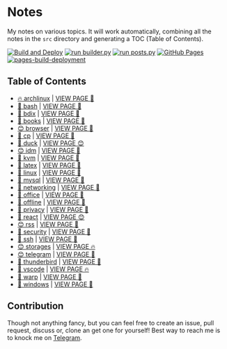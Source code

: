 # Notes

My notes on various topics. It will work automatically, combining all the notes in the `src` directory and generating a TOC (Table of Contents).

[![Build and Deploy](https://github.com/SharafatKarim/notes/actions/workflows/action.yml/badge.svg)](https://github.com/SharafatKarim/notes/actions/workflows/action.yml)
[![run builder.py](https://github.com/SharafatKarim/notes/actions/workflows/action.yml/badge.svg)](https://github.com/SharafatKarim/notes/actions/workflows/action.yml)
[![run posts.py](https://github.com/SharafatKarim/notes/actions/workflows/posts.yml/badge.svg)](https://github.com/SharafatKarim/notes/actions/workflows/posts.yml)
[![GitHub Pages](https://github.com/SharafatKarim/notes/actions/workflows/gh-pages.yml/badge.svg)](https://github.com/SharafatKarim/notes/actions/workflows/gh-pages.yml)
[![pages-build-deployment](https://github.com/SharafatKarim/notes/actions/workflows/pages/pages-build-deployment/badge.svg)](https://github.com/SharafatKarim/notes/actions/workflows/pages/pages-build-deployment)


## Table of Contents

- [🔥 archlinux](src/archlinux.md) | <a href='https://sharafat.is-a.dev/notes/archlinux' target='_blank'>VIEW PAGE 🌟</a>
- [🍕 bash](src/bash.md) | <a href='https://sharafat.is-a.dev/notes/bash' target='_blank'>VIEW PAGE 👾</a>
- [👾 bdix](src/bdix.md) | <a href='https://sharafat.is-a.dev/notes/bdix' target='_blank'>VIEW PAGE 🍕</a>
- [🌟 books](src/books.md) | <a href='https://sharafat.is-a.dev/notes/books' target='_blank'>VIEW PAGE 🌈</a>
- [😊 browser](src/browser.md) | <a href='https://sharafat.is-a.dev/notes/browser' target='_blank'>VIEW PAGE 🌈</a>
- [🚀 cp](src/cp.md) | <a href='https://sharafat.is-a.dev/notes/cp' target='_blank'>VIEW PAGE 🌈</a>
- [🤖 duck](src/duck.md) | <a href='https://sharafat.is-a.dev/notes/duck' target='_blank'>VIEW PAGE 😊</a>
- [😊 idm](src/idm.md) | <a href='https://sharafat.is-a.dev/notes/idm' target='_blank'>VIEW PAGE 🤖</a>
- [🎸 kvm](src/kvm.md) | <a href='https://sharafat.is-a.dev/notes/kvm' target='_blank'>VIEW PAGE 🚀</a>
- [🎸 latex](src/latex.md) | <a href='https://sharafat.is-a.dev/notes/latex' target='_blank'>VIEW PAGE 🍕</a>
- [🎸 linux](src/linux.md) | <a href='https://sharafat.is-a.dev/notes/linux' target='_blank'>VIEW PAGE 🤖</a>
- [🌈 mysql](src/mysql.md) | <a href='https://sharafat.is-a.dev/notes/mysql' target='_blank'>VIEW PAGE 🌈</a>
- [🎸 networking](src/networking.md) | <a href='https://sharafat.is-a.dev/notes/networking' target='_blank'>VIEW PAGE 🍕</a>
- [🌟 office](src/office.md) | <a href='https://sharafat.is-a.dev/notes/office' target='_blank'>VIEW PAGE 🎉</a>
- [👾 offline](src/offline.md) | <a href='https://sharafat.is-a.dev/notes/offline' target='_blank'>VIEW PAGE 🎉</a>
- [🤖 privacy](src/privacy.md) | <a href='https://sharafat.is-a.dev/notes/privacy' target='_blank'>VIEW PAGE 🎸</a>
- [🍕 react](src/react.md) | <a href='https://sharafat.is-a.dev/notes/react' target='_blank'>VIEW PAGE 😊</a>
- [😊 rss](src/rss.md) | <a href='https://sharafat.is-a.dev/notes/rss' target='_blank'>VIEW PAGE 🤖</a>
- [🎉 security](src/security.md) | <a href='https://sharafat.is-a.dev/notes/security' target='_blank'>VIEW PAGE 🌈</a>
- [🌈 ssh](src/ssh.md) | <a href='https://sharafat.is-a.dev/notes/ssh' target='_blank'>VIEW PAGE 🌈</a>
- [😊 storages](src/storages.md) | <a href='https://sharafat.is-a.dev/notes/storages' target='_blank'>VIEW PAGE 🔥</a>
- [😊 telegram](src/telegram.md) | <a href='https://sharafat.is-a.dev/notes/telegram' target='_blank'>VIEW PAGE 🌈</a>
- [🚀 thunderbird](src/thunderbird.md) | <a href='https://sharafat.is-a.dev/notes/thunderbird' target='_blank'>VIEW PAGE 🍕</a>
- [🌟 vscode](src/vscode.md) | <a href='https://sharafat.is-a.dev/notes/vscode' target='_blank'>VIEW PAGE 🔥</a>
- [🍕 warp](src/warp.md) | <a href='https://sharafat.is-a.dev/notes/warp' target='_blank'>VIEW PAGE 🎸</a>
- [👾 windows](src/windows.md) | <a href='https://sharafat.is-a.dev/notes/windows' target='_blank'>VIEW PAGE 🎸</a>

## Contribution

Though not anything fancy, but you can feel free to create an issue, pull request, discuss or, clone an get one for yourself!
Best way to reach me is to knock me on [Telegram](https://t.me/SharafatKarim).

